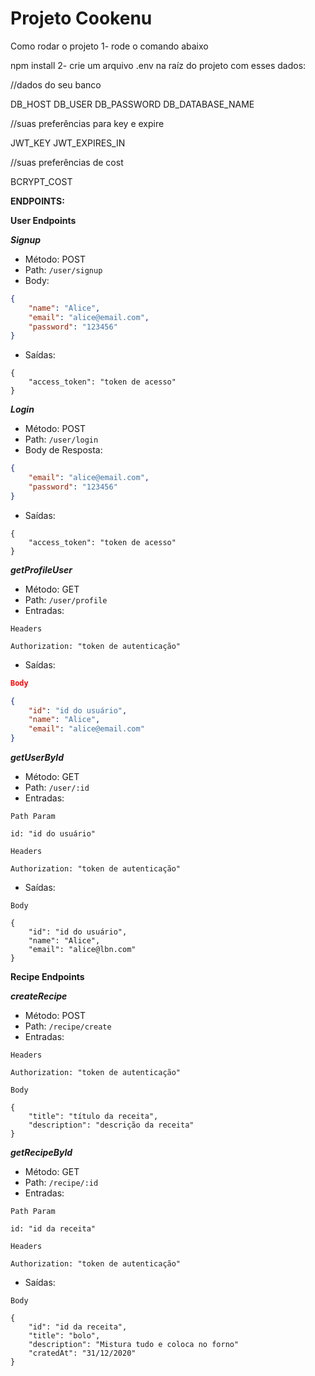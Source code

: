 # Projeto Cookenu


Como rodar o projeto
1- rode o comando abaixo

npm install
2- crie um arquivo .env na raíz do projeto com esses dados:

//dados do seu banco

DB_HOST
DB_USER
DB_PASSWORD
DB_DATABASE_NAME

//suas preferências para key e expire

JWT_KEY
JWT_EXPIRES_IN

//suas preferências de cost

BCRYPT_COST

**ENDPOINTS:**

**User Endpoints**

***Signup***
- Método: POST
- Path: `/user/signup`
- Body:

```json
{
	"name": "Alice",
	"email": "alice@email.com",
	"password": "123456"
}
````

- Saídas:
````
{
	"access_token": "token de acesso"
}
````

***Login***

- Método: POST
- Path: `/user/login`
- Body de Resposta:

```json
{
	"email": "alice@email.com",
	"password": "123456"
}
```
- Saídas:

````
{
	"access_token": "token de acesso"
}
````

***getProfileUser***

- Método: GET
- Path: `/user/profile`
- Entradas:
````
Headers

Authorization: "token de autenticação"
````

- Saídas:

```json
Body

{
	"id": "id do usuário",
	"name": "Alice",
	"email": "alice@email.com"
}
```


***getUserById***

- Método: GET
- Path: `/user/:id`
- Entradas:
````
Path Param

id: "id do usuário"

Headers

Authorization: "token de autenticação"
`````

- Saídas: 

`````
Body

{
	"id": "id do usuário",
	"name": "Alice",
	"email": "alice@lbn.com"
}
`````

**Recipe Endpoints**

***createRecipe***

- Método: POST
- Path: `/recipe/create`
- Entradas:

````
Headers

Authorization: "token de autenticação"

Body

{
	"title": "título da receita",
	"description": "descrição da receita"
}
`````

***getRecipeById***

- Método: GET
- Path: `/recipe/:id`
- Entradas:

````
Path Param

id: "id da receita"

Headers

Authorization: "token de autenticação"
`````

- Saídas: 

````
Body

{
	"id": "id da receita",
	"title": "bolo",
	"description": "Mistura tudo e coloca no forno"
	"cratedAt": "31/12/2020"
}
`````
